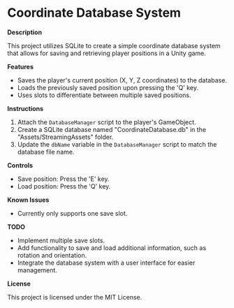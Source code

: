 # Coordinate Database System

**Description**

This project utilizes SQLite to create a simple coordinate database system that allows for saving and retrieving player positions in a Unity game.

**Features**

* Saves the player's current position (X, Y, Z coordinates) to the database.
* Loads the previously saved position upon pressing the 'Q' key.
* Uses slots to differentiate between multiple saved positions.

**Instructions**

1. Attach the `DatabaseManager` script to the player's GameObject.
2. Create a SQLite database named "CoordinateDatabase.db" in the "Assets/StreamingAssets" folder.
3. Update the `dbName` variable in the `DatabaseManager` script to match the database file name.

**Controls**

* Save position: Press the 'E' key.
* Load position: Press the 'Q' key.

**Known Issues**

* Currently only supports one save slot.

**TODO**

* Implement multiple save slots.
* Add functionality to save and load additional information, such as rotation and orientation.
* Integrate the database system with a user interface for easier management.

**License**

This project is licensed under the MIT License.
